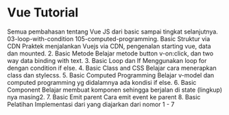 # Vue Tutorial

Semua pembahasan tentang Vue JS dari basic sampai tingkat selanjutnya.
03-loop-with-condition
105-computed-programming. Basic Struktur via CDN
Praktek menjalankan Vuejs via CDN, pengenalan starting vue, data dan mounted. 2. Basic Metode
Belajar metode button v-on:click, dan two way data binding with text. 3. Basic Loop dan If
Menggunakan loop for dengan condition if else. 4. Basic Class and CSS
Belajar cara menerapkan class dan stylecss. 5. Basic Computed Programming
Belajar v-model dan computed programming yg didalamnya ada kondisi if else. 6. Basic Component
Belajar membuat komponen sehingga berjalan di state (lingkup) nya masing2. 7. Basic Emit parent
Cara emit event ke parent 8. Basic Pelatihan
Implementasi dari yang diajarkan dari nomor 1 - 7
